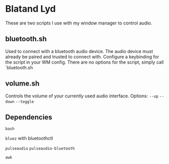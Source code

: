 # Blatand Lyd

These are two scripts I use with my window manager to control audio.

## bluetooth.sh
Used to connect with a bluetooth audio device. The audio device must already be paired and trusted to connect with.
Configure a keybinding for the script in your WM config. There are no options for the script, simply call `bluetooth.sh

## volume.sh
Controls the volume of your currently used audio interface.
Options: `--up` `--down` `--toggle`


## Dependencies
`bash`

`bluez` with bluetoothctl

`pulseaudio` `pulseaudio-bluetooth`

`awk`
